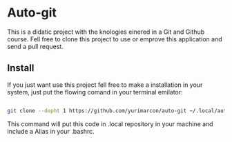 # Auto-git

This is a didatic project with the knologies einered in a Git and Github course.
Fell free to clone this project to use or emprove this application and send a pull request.

## Install

If you just want use this project fell free to make a installation in your system, just put the flowing comand in your terminal emilator:

```sh

git clone --depht 1 https://github.com/yurimarcon/auto-git ~/.local/auto-git ~/.local/auto-git/install

```

This command will put this code in .local repository in your machine and include a Alias in your .bashrc.
